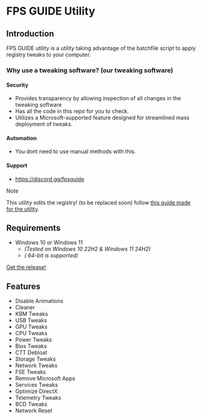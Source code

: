 # FPS GUIDE Utility

## Introduction

FPS GUIDE utility is a utility taking advantage of the batchfile script to apply registry tweaks to your computer.

### Why use a tweaking software? (our tweaking software)

#### Security

- Provides transparency by allowing inspection of all changes in the tweaking software
- Has all the code in this repo for you to check.
- Utilizes a Microsoft-supported feature designed for streamlined mass deployment of tweaks.

#### Automation

- You dont need to use manual methods with this.

#### Support
- https://discord.gg/fpsguide

> [!NOTE] 
> This utility edits the registry! (to be replaced soon) follow [this guide made for the utility](https://youtu.be/9454bpZ3tiA).

## Requirements

- Windows 10 or Windows 11  
  - *(Tested on Windows 10 22H2 & Windows 11 24H2)*
  - *( 64-bit is supported)*

[Get the release!](https://github.com/CrimsonicSniper/FPSGUIDE/releases/tag/Optimizer)
## Features
- Disable Animations
- Cleaner
- KBM Tweaks
- USB Tweaks
- GPU Tweaks
- CPU Tweaks
- Power Tweaks
- Bios Tweaks
- CTT Debloat
- Storage Tweaks
- Network Tweaks
- FSE Tweaks
- Remove Microsoft Apps
- Services Tweaks
- Optimize DirectX
- Telemetry Tweaks
- BCD Tweaks
- Network Reset
